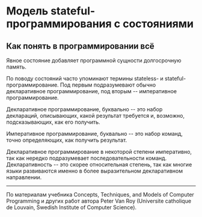 # Модель stateful-программирования с состояниями

## Как понять в программировании всё

Явное состояние добавляет программной сущности долгосрочную память.

По поводу состояний часто упоминают термины stateless- и stateful-программирование. Под первым подразумевают обычно декларативное программирование, под вторым -- императивное программирование.

Декларативное программирование, буквально -- это набор деклараций, описывающих, какой результат требуется и, возможно, подсказывающих, как его получить.

Императивное программирование, буквально -- это набор команд, точно определяющих, как получить результат.

Декларативное программирование в некоторой степени императивно, так как нередко подразумевает последовательности команд. Декларативность -- это скорее относительная степень, так как многие языки развиваются именно в более выразительном декларативном направлении.

---

По материалам учебника Concepts, Techniques, and Models of Computer Programming и других работ автора Peter Van Roy
(Universite catholique de Louvain, Swedish Institute of Computer Science).